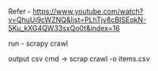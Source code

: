 Refer - https://www.youtube.com/watch?v=QhuUi9cWZNQ&list=PLhTjy8cBISEqkN-5Ku_kXG4QW33sxQo0t&index=16

run - scrapy crawl <name>

output csv cmd -> scrap crawl -o items.csv
